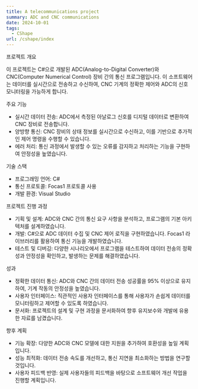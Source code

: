 ```yaml
---
title: A telecommunications project
summary: ADC and CNC communications
date: 2024-10-01
tags:
  - CShape
url: /cshape/index
---
```


프로젝트 개요

이 프로젝트는 C#으로 개발된 ADC(Analog-to-Digital Converter)와 CNC(Computer Numerical Control) 장비 간의 통신 프로그램입니다. 이 소프트웨어는 데이터를 실시간으로 전송하고 수신하여, CNC 기계의 정확한 제어와 ADC의 신호 모니터링을 가능하게 합니다.


주요 기능

- 실시간 데이터 전송: ADC에서 측정된 아날로그 신호를 디지털 데이터로 변환하여 CNC 장비로 전송합니다.
- 양방향 통신: CNC 장비의 상태 정보를 실시간으로 수신하고, 이를 기반으로 추가적인 제어 명령을 수행할 수 있습니다.
- 에러 처리: 통신 과정에서 발생할 수 있는 오류를 감지하고 처리하는 기능을 구현하여 안정성을 높였습니다.


기술 스택

- 프로그래밍 언어: C#
- 통신 프로토콜: Focas1 프로토콜 사용
- 개발 환경: Visual Studio


프로젝트 진행 과정

- 기획 및 설계: ADC와 CNC 간의 통신 요구 사항을 분석하고, 프로그램의 기본 아키텍처를 설계하였습니다.
- 개발: C#으로 ADC 데이터 수집 및 CNC 제어 로직을 구현하였습니다. Focas1 라이브러리를 활용하여 통신 기능을 개발하였습니다.
- 테스트 및 디버깅: 다양한 시나리오에서 프로그램을 테스트하여 데이터 전송의 정확성과 안정성을 확인하고, 발생하는 문제를 해결하였습니다.


성과

- 정확한 데이터 통신: ADC와 CNC 간의 데이터 전송 성공률을 95% 이상으로 유지하여, 기계 작동의 안정성을 높였습니다.
- 사용자 인터페이스: 직관적인 사용자 인터페이스를 통해 사용자가 손쉽게 데이터를 모니터링하고 제어할 수 있도록 하였습니다.
- 문서화: 프로젝트의 설계 및 구현 과정을 문서화하여 향후 유지보수와 개발에 유용한 자료를 남겼습니다.


향후 계획

- 기능 확장: 다양한 ADC와 CNC 모델에 대한 지원을 추가하여 호환성을 높일 계획입니다.
- 성능 최적화: 데이터 전송 속도를 개선하고, 통신 지연을 최소화하는 방법을 연구할 것입니다.
- 사용자 피드백 반영: 실제 사용자들의 피드백을 바탕으로 소프트웨어 개선 작업을 진행할 계획입니다.